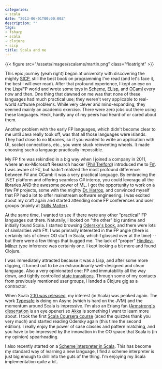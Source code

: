 ```yaml
---
categories:
- scala
date: "2013-06-01T00:00:00Z"
description: ""
tags:
- fsharp
- scala
- clojure
- sicp
title: Scala and me
---
```

{{< figure src="/assets/images/scalame/martin.png" class="floatright" >}}

This epic journey (yeah right) began at university with discovering the mighty [SICP](http://mitpress.mit.edu/sicp/), still the best book on programming I've read (and let's face it, the best I will ever read). After that profound experience, I kept an eye on the Lisp/FP world and wrote some toys in [Scheme](http://plt-scheme.org/), [ELisp](http://en.wikipedia.org/wiki/Emacs_Lisp), and [OCaml](http://ocaml.org/) every now and then. One thing that dawned on me was that none of these languages had much practical use; they weren't very applicable to real-world software problems. While very clever and mind-expanding, they seemed mainly an academic exercise. There were zero jobs out there using these languages. Heck, hardly any of my peers had heard of or cared about them.

Another problem with the early FP languages, which didn't become clear to me until Java really took off, was that all those languages were islands. They had close to no libraries, so if you wanted to write an application with UI, socket connections, etc., you were stuck reinventing wheels. It made choosing such a language practically impossible.

My FP fire was rekindled in a big way when I joined a company in 2011, where an ex-Microsoft Research hacker ([Phil Trelford](https://twitter.com/ptrelford)) introduced me to [F#](http://fsharp.org/). I was aware of F#, but hadn't realized the most profound difference between F# and OCaml: it was a very practical language. By embracing the .NET platform and offering seamless C# interop, you could leverage all the libraries AND the awesome power of ML. I got the opportunity to work on a few F# projects, some with the mighty [Dr. Harrop](https://twitter.com/jonharrop), and convinced myself that FP had a lot to offer mainstream software engineering. I was excited about my craft again and started attending some FP conferences and user groups (mainly at [Skills Matter](http://skillsmatter.com/)).

At the same time, I wanted to see if there were any other "practical" FP languages out there. Naturally, I looked on "the other" big runtime and initially found Scala. I started browsing [Odersky's book](http://www.artima.com/shop/programming_in_scala_2ed), and there were lots of similarities with F#. I was primarily interested in the FP angle (there is certainly lots of clever OO stuff in Scala, which I glossed over at the time) -- but there were a few things that bugged me. The lack of "proper" [Hindley-Milner](https://en.wikipedia.org/wiki/Hindley%E2%80%93Milner) type inference was certainly one. I kept looking a bit more and found Clojure.

I was immediately attracted because it was a Lisp, and after some more digging, it turned out to be an extraordinarily well-designed and clean language. Also a very opinionated one: FP and immutability all the way down, and tightly controlled [state transitions](http://clojure.org/state). Through some of my contacts from previously mentioned user groups, I landed a Clojure gig as a contractor.

When Scala [2.10 was released](http://typesafe.com/blog/announcing-scala-210-a-simpler-way-to-tackle), my interest (in Scala) was peaked again. The work [Typesafe](http://typesafe.com) is doing on Async (which is hard on the JVM) and the momentum around Scala is impressive. I'm also an Erlang fan ([Armstrong's dissertation](http://www.sics.se/~joe/thesis/armstrong_thesis_2003.pdf) is an eye opener) so [Akka](http://akka.io/) is something I want to learn more about. I took the first [Scala Coursera course](https://www.coursera.org/course/progfun) (aced the quizzes thank you very much) and started reading Odersky again (this time the second edition). I really enjoy the power of case classes and pattern matching, and you have to be impressed by the innovation in the OO space that Scala is (in my opinion) spearheading.

I also recently started on a [Scheme interpreter in Scala](https://github.com/martintrojer/scheme-scala). This has become my standard way of learning a new language, I find a scheme interpreter is just big enough to drill into the guts of the thing. I'm enjoying my Scala implementation quite a bit.
